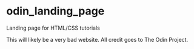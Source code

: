 # odin_landing_page
Landing page for HTML/CSS tutorials

This will likely be a very bad website.  All credit goes to The Odin Project.
